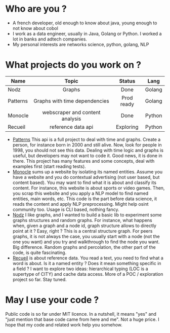 # Who are you ? 

* A french developer, old enough to know about java, young enough to not know about cobol
* I work as a data engineer, usually in Java, Golang or Python. I worked a lot in banks and adtech companies.
* My personal interests are networks science, python, golang, NLP

# What projects do you work on ?

|   Name   |   Topic  |   Status |   Lang |
|---    |:-:    |:-:    |:-:    |
| Nodz | Graphs | Done | Golang |
| Patterns | Graphs with time dependencies | Prod ready | Golang |
| Monocle | webscraper and content analysis | Done | Python |
| Recueil | reference data api | Exploring | Python |



* [Patterns](https://github.com/zefrenchwan/patterns) This api is a full project to deal with time and graphs. Create a person, for instance born in 2000 and still alive. Now, look for people in 1998, you should not see this data. Dealing with time logic and graphs is useful, but developers may not want to code it. Good news, it is done in there. This project has many features and some concepts, deal with examples first (start reading tests). 
* [Monocle](https://github.com/zefrenchwan/monocle) sums up a website by isolating its named entities. Assume you have a website and you do contextual advertising (not user based, but content based). You may want to find what it is about and classify its content. For instance, this website is about sports or video games. Then, you scrap this website and you apply a NLP model to find named entities, main words, etc. This code is the part before data science, it reads the content and apply NLP preprocessing. Might help osint community too. Usage is CLI based, nothing fancy. 
* [Nodz](https://github.com/zefrenchwan/nodz) I like graphs, and I wanted to build a basic lib to experiment some graphs structures and random graphs. For instance, what happens when, given a graph and a node id, graph structure allows to directly point at it ? Easy, right ? This is a central structure graph. For peers graphs, it is not always the case, you usually start with a node (not the one you want) and you try and walkthrough to find the node you want. Big difference. Random graphs and percolation, the other part of the code, is quite fascinating.
* [Recueil](https://github.com/zefrenchwan/recueil) is about reference data. You read a text, you need to find what a word is about. Is it a named entity ? Does it mean something specific in a field ? I want to explore two ideas: hierarchical typing (LOC is a supertype of CITY) and cache data access. More of a POC / exploration project so far. Stay tuned. 

# May I use your code ? 

Public code is so far under MIT licence. 
In a nutshell, it means "yes" and "just mention that base code came from here and me". Not a huge price. 
I hope that my code and related work help you somehow. 
